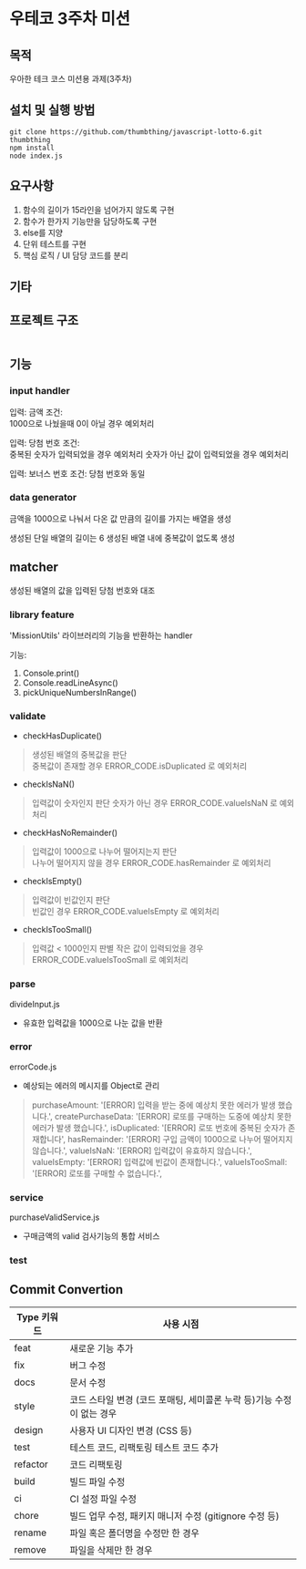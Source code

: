 # 우테코 3주차 미션

## 목적

우아한 테크 코스 미션용 과제(3주차)

## 설치 및 실행 방법

```shell
git clone https://github.com/thumbthing/javascript-lotto-6.git thumbthing
npm install
node index.js
```

## 요구사항

1. 함수의 길이가 15라인을 넘어가지 않도록 구현
2. 함수가 한가지 기능만을 담당하도록 구현
3. else를 지양
4. 단위 테스트를 구현
5. 핵심 로직 / UI 담당 코드를 분리

## 기타


## 프로젝트 구조

```shell

```

## 기능

### input handler

입력: 금액
조건:  
1000으로 나눴을때 0이 아닐 경우 예외처리

입력: 당첨 번호
조건:  
중복된 숫자가 입력되었을 경우 예외처리
숫자가 아닌 값이 입력되었을 경우 예외처리

입력: 보너스 번호
조건: 
당첨 번호와 동일

### data generator

금액을 1000으로 나눠서 다온 값 만큼의 길이를 가지는 배열을 생성

생성된 단일 배열의 길이는 6
생성된 배열 내에 중복값이 없도록 생성

## matcher

생성된 배열의 값을 입력된 당첨 번호와 대조

### library feature

'MissionUtils' 라이브러리의 기능을 반환하는 handler

기능:  

1. Console.print()
2. Console.readLineAsync()
3. pickUniqueNumbersInRange()


### validate

- checkHasDuplicate()

> 생성된 배열의 중복값을 판단  
> 중복값이 존재할 경우 ERROR_CODE.isDuplicated 로 예외처리

- checkIsNaN()

> 입력값이 숫자인지 판단
> 숫자가 아닌 경우 ERROR_CODE.valueIsNaN 로 예외처리

- checkHasNoRemainder()

> 입력값이 1000으로 나누어 떨어지는지 판단  
> 나누어 떨어지지 않을 경우 ERROR_CODE.hasRemainder 로 예외처리

- checkIsEmpty()

> 입력값이 빈값인지 판단  
> 빈값인 경우 ERROR_CODE.valueIsEmpty 로 예외처리

- checkIsTooSmall()

> 입력값 < 1000인지 판별
> 작은 값이 입력되었을 경우 ERROR_CODE.valueIsTooSmall 로 예외처리

### parse

divideInput.js

- 유효한 입력값을 1000으로 나눈 값을 반환

### error

errorCode.js  

 - 예상되는 에러의 메시지를 Object로 관리

> purchaseAmount: '[ERROR] 입력을 받는 중에 예상치 못한 에러가 발생 했습니다.',
> createPurchaseData: '[ERROR] 로또를 구매하는 도중에 예상치 못한 에러가 발생 했습니다.',
> isDuplicated: '[ERROR] 로또 번호에 중복된 숫자가 존재합니다',
> hasRemainder: '[ERROR] 구입 금액이 1000으로 나누어 떨어지지 않습니다.',
> valueIsNaN: '[ERROR] 입력값이 유효하지 않습니다.',
> valueIsEmpty: '[ERROR] 입력값에 빈값이 존재합니다.',
> valueIsTooSmall: '[ERROR] 로또를 구매할 수 없습니다.', 

### service

purchaseValidService.js

- 구매금액의 valid 검사기능의 통합 서비스

### test



## Commit Convertion

| Type 키워드 | 사용 시점                                                             |
| ----------- | --------------------------------------------------------------------- |
| feat        | 새로운 기능 추가                                                      |
| fix         | 버그 수정                                                             |
| docs        | 문서 수정                                                             |
| style       | 코드 스타일 변경 (코드 포매팅, 세미콜론 누락 등)기능 수정이 없는 경우 |
| design      | 사용자 UI 디자인 변경 (CSS 등)                                        |
| test        | 테스트 코드, 리팩토링 테스트 코드 추가                                |
| refactor    | 코드 리팩토링                                                         |
| build       | 빌드 파일 수정                                                        |
| ci          | CI 설정 파일 수정                                                     |
| chore       | 빌드 업무 수정, 패키지 매니저 수정 (gitignore 수정 등)                |
| rename      | 파일 혹은 폴더명을 수정만 한 경우                                     |
| remove      | 파일을 삭제만 한 경우                                                 |